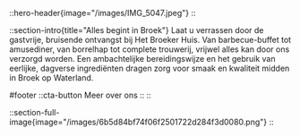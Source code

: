 ::hero-header{image="/images/IMG_5047.jpeg"}
::

::section-intro{title="Alles begint in Broek"}
Laat u verrassen door de gastvrije, bruisende ontvangst bij Het Broeker Huis. Van barbecue-buffet tot amusediner, van borrelhap tot complete trouwerij, vrijwel alles kan door ons verzorgd worden. Een ambachtelijke bereidingswijze en het gebruik van eerlijke, dagverse ingrediënten dragen zorg voor smaak en kwaliteit midden in Broek op Waterland.

#footer
::cta-button
Meer over ons
::
::

::section-full-image{image="/images/6b5d84bf74f06f2501722d284f3d0080.png"}
::
